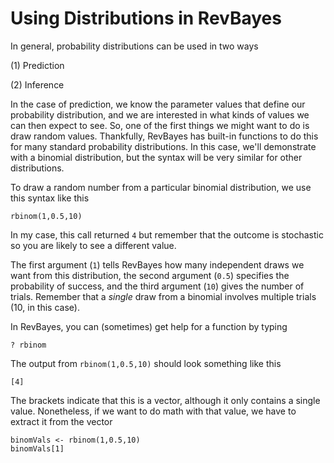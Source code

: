 # Using Distributions in RevBayes

In general, probability distributions can be used in two ways

(1) Prediction

(2) Inference

In the case of prediction, we know the parameter values that define our probability distribution, and we are interested in what kinds of values we can then expect to see. So, one of the first things we might want to do is draw random values. Thankfully, RevBayes has built-in functions to do this for many standard probability distributions. In this case, we'll demonstrate with a binomial distribution, but the syntax will be very similar for other distributions.

To draw a random number from a particular binomial distribution, we use this syntax like this

`rbinom(1,0.5,10)`

In my case, this call returned `4` but remember that the outcome is stochastic so you are likely to see a different value.

The first argument (`1`) tells RevBayes how many independent draws we want from this distribution, the second argument (`0.5`) specifies the probability of success, and the third argument (`10`) gives the number of trials. Remember that a _single_ draw from a binomial involves multiple trials (10, in this case).

In RevBayes, you can (sometimes) get help for a function by typing

`? rbinom`

The output from `rbinom(1,0.5,10)` should look something like this

`[4]`

The brackets indicate that this is a vector, although it only contains a single value. Nonetheless, if we want to do math with that value, we have to extract it from the vector

```
binomVals <- rbinom(1,0.5,10)
binomVals[1]
```
